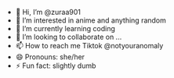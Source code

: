 - 👋 Hi, I’m @zuraa901
- 👀 I’m interested in anime and anything random
- 🌱 I’m currently learning coding
- 💞️ I’m looking to collaborate on ...
- 📫 How to reach me Tiktok @notyouranomaly
- 😄 Pronouns: she/her
- ⚡ Fun fact: slightly dumb

<!---
zuraa901/zuraa901 is a ✨ special ✨ repository because its `README.md` (this file) appears on your GitHub profile.
You can click the Preview link to take a look at your changes.
--->
